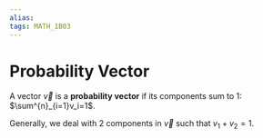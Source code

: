 ```yaml
---
alias:
tags: MATH_1B03
---
```

# Probability Vector
A vector $\vec{v}$ is a **probability vector** if its components sum to 1: $\sum^{n}_{i=1}v_i=1$.

Generally, we deal with 2 components in $\vec{v}$ such that $v_1+v_2=1$. 

